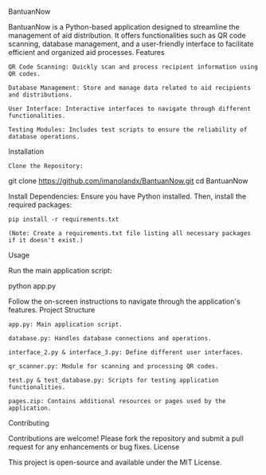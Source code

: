 BantuanNow

BantuanNow is a Python-based application designed to streamline the management of aid distribution. It offers functionalities such as QR code scanning, database management, and a user-friendly interface to facilitate efficient and organized aid processes.
Features

    QR Code Scanning: Quickly scan and process recipient information using QR codes.

    Database Management: Store and manage data related to aid recipients and distributions.

    User Interface: Interactive interfaces to navigate through different functionalities.

    Testing Modules: Includes test scripts to ensure the reliability of database operations.

Installation

    Clone the Repository:

git clone https://github.com/imanolandx/BantuanNow.git
cd BantuanNow

Install Dependencies:
Ensure you have Python installed. Then, install the required packages:

    pip install -r requirements.txt

    (Note: Create a requirements.txt file listing all necessary packages if it doesn't exist.)

Usage

Run the main application script:

python app.py

Follow the on-screen instructions to navigate through the application's features.
Project Structure

    app.py: Main application script.

    database.py: Handles database connections and operations.

    interface_2.py & interface_3.py: Define different user interfaces.

    qr_scanner.py: Module for scanning and processing QR codes.

    test.py & test_database.py: Scripts for testing application functionalities.

    pages.zip: Contains additional resources or pages used by the application.

Contributing

Contributions are welcome! Please fork the repository and submit a pull request for any enhancements or bug fixes.
License

This project is open-source and available under the MIT License.
